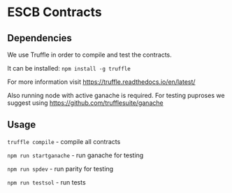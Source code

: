 # ESCB Contracts

## Dependencies
We use Truffle in order to compile and test the contracts.

It can be installed:
`npm install -g truffle`

For more information visit https://truffle.readthedocs.io/en/latest/

Also running node with active ganache is required. For testing puproses we suggest using https://github.com/trufflesuite/ganache

## Usage

`truffle compile` - compile all contracts

`npm run startganache` - run ganache for testing

`npm run spdev` - run parity for testing

`npm run testsol` - run tests
